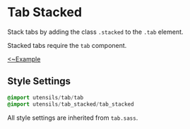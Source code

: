# Tab Stacked
Stack tabs by adding the class `.stacked` to the `.tab` element.

Stacked tabs require the `tab` component.

[<~Example](markup/tab_stacked.html.haml)


## Style Settings
```sass
@import utensils/tab/tab
@import utensils/tab_stacked/tab_stacked
```

All style settings are inherited from `tab.sass`.

